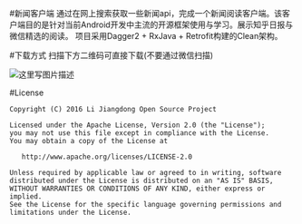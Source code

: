 #新闻客户端
通过在网上搜索获取一些新闻api，完成一个新闻阅读客户端。该客户端目的是针对当前Android开发中主流的开源框架使用与学习。展示知乎日报与微信精选的阅读。
项目采用Dagger2 + RxJava + Retrofit构建的Clean架构。

#下载方式
扫描下方二维码可直接下载(不要通过微信扫描)

![这里写图片描述](http://lijiangdong.com/app/release/images/download.png)

#License

    Copyright (C) 2016 Li Jiangdong Open Source Project
    
    Licensed under the Apache License, Version 2.0 (the "License");
    you may not use this file except in compliance with the License.
    You may obtain a copy of the License at
    
       http://www.apache.org/licenses/LICENSE-2.0
    
    Unless required by applicable law or agreed to in writing, software
    distributed under the License is distributed on an "AS IS" BASIS,
    WITHOUT WARRANTIES OR CONDITIONS OF ANY KIND, either express or implied.
    See the License for the specific language governing permissions and
    limitations under the License.
